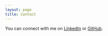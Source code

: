 ```yaml
---
layout: page
title: Contact
---
```



You can connect with me on <a href="https://www.linkedin.com/in/sokratis-papadopoulos/" target="_blank">LinkedIn</a> or <a href="https://github.com/spapadopoulos" target="_blank">GitHub</a>.




<!---
If you are having any problems, any questions or suggestions, feel free to [tweet at me](https://twitter.com/intent/tweet?text=%40paululele), or [file a GitHub issue](https://github.com/lenpaul/lagrange/issues/new)


<a href="{{ site.url }}/assets/img/dummy.pdf" target="_blank">here</a>

or [GitHub](https://github.com/spapadopoulos).


-->
